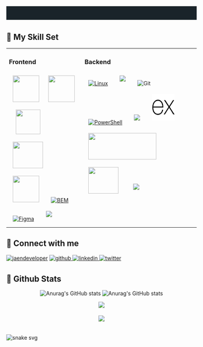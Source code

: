 <div align="center">
<img src="./header.gif" /> 
</div>



## 📌 My Skill Set

<table><tr><td valign="top" >

### Frontend

<div > 
<img width="70px" 
    height="70px" 
    style="margin: 10px"
    src="https://upload.wikimedia.org/wikipedia/commons/6/61/HTML5_logo_and_wordmark.svg"> 
<img width="70px" 
    height="70px" 
    style="margin: 10px"
    src="https://upload.wikimedia.org/wikipedia/commons/d/d5/CSS3_logo_and_wordmark.svg"> &nbsp;
 <img width="65px" 
    height="65px" 
    style="margin: 10px"
    src="https://upload.wikimedia.org/wikipedia/commons/thumb/9/99/Unofficial_JavaScript_logo_2.svg/768px-Unofficial_JavaScript_logo_2.svg.png?20141107110902"> &nbsp; &nbsp;
<img width="80px" 
    height="70px" 
    style="margin: 10px"
    src="https://upload.wikimedia.org/wikipedia/commons/a/a7/React-icon.svg"> &nbsp;
 <img width="70px" 
    height="70px" 
    style="margin: 10px"
    src="https://upload.wikimedia.org/wikipedia/commons/9/96/Sass_Logo_Color.svg"> &nbsp;
<a href="http://getbem.com/" target="_blank"><img style="margin: 10px" src="https://profilinator.rishav.dev/skills-assets/bem.svg" alt="BEM" height="65" /></a>  
 <a href="https://www.figma.com/" target="_blank"><img style="margin: 10px" src="https://profilinator.rishav.dev/skills-assets/figma-icon.svg" alt="Figma" height="65" /></a> &nbsp;
 <img  
    height="60px" 
    style="margin: 10px"
    src="https://upload.wikimedia.org/wikipedia/commons/b/b2/Bootstrap_logo.svg"> &nbsp;

</div>

</td><td valign="top" >




### Backend

<div  >  
<a href="https://www.linux.org/" target="_blank"><img style="margin: 10px" src="https://profilinator.rishav.dev/skills-assets/linux-original.svg" alt="Linux" height="65" /></a> &nbsp;
<img
    height="65px" 
    style="margin: 10px"
    src="https://upload.wikimedia.org/wikipedia/commons/4/4b/Bash_Logo_Colored.svg"> &nbsp;
<img style="margin: 10px" src="https://profilinator.rishav.dev/skills-assets/git-scm-icon.svg" alt="Git" height="70" /> &nbsp;
<a href="https://docs.microsoft.com/en-us/powershell/" target="_blank"><img style="margin: 10px" src="https://profilinator.rishav.dev/skills-assets/powershell.png" alt="PowerShell" height="65" /></a> &nbsp;
<img 
    height="70px" 
    style="margin: 10px"
    src="https://upload.wikimedia.org/wikipedia/commons/thumb/d/d9/Node.js_logo.svg/885px-Node.js_logo.svg.png?20170401104355"> &nbsp;
<img width="60px" 
    height="70px" 
    style="margin: 10px"
    src="https://raw.githubusercontent.com/devicons/devicon/master/icons/express/express-original.svg"> &nbsp; &nbsp;
<img width="180px"
    height="70px" 
    style="margin: 10px"
    src="https://upload.wikimedia.org/wikipedia/commons/9/93/MongoDB_Logo.svg"> &nbsp;
<img width="80px"
    height="70px" 
    style="margin: 10px"
    src="https://upload.wikimedia.org/wikipedia/commons/d/db/Npm-logo.svg"> &nbsp; &nbsp;
<img  
    height="60px" 
    style="margin: 10px"
    src="https://railway.app/brand/logo-dark.svg"> &nbsp;
</div>
</td></tr></table>  




## 📌 Connect with me
<div align="left">
<a href="https://twitter.com/jaendeveloper" target="blank"><img src="https://img.shields.io/twitter/follow/jaendeveloper?logo=twitter&style=for-the-badge" alt="jaendeveloper" /></a>
<a href="https://github.com/jaenfigueroa" target="_blank">
<img src=https://img.shields.io/badge/github-%2324292e.svg?&style=for-the-badge&logo=github&logoColor=white alt=github style="margin-bottom: 5px;" />
</a>
<a href="https://linkedin.com/in/jaenfigueroa" target="_blank">
<img src=https://img.shields.io/badge/linkedin-%231E77B5.svg?&style=for-the-badge&logo=linkedin&logoColor=white alt=linkedin style="margin-bottom: 5px;" />
</a>
<a href="https://twitter.com/JaenDeveloper" target="_blank">
<img src=https://img.shields.io/badge/twitter-%2300acee.svg?&style=for-the-badge&logo=twitter&logoColor=white alt=twitter style="margin-bottom: 5px;" />
</a>  
</div>  



<!-- ## 📌 Connect with me:
<p align="left">


<a href="https://codepen.io/jaenfigueroa" target="blank"><img align="center" src="https://raw.githubusercontent.com/rahuldkjain/github-profile-readme-generator/master/src/images/icons/Social/codepen.svg" alt="jaenfigueroa" height="30" width="40" /></a>
<a href="https://twitter.com/jaendeveloper" target="blank"><img align="center" src="https://raw.githubusercontent.com/rahuldkjain/github-profile-readme-generator/master/src/images/icons/Social/twitter.svg" alt="jaendeveloper" height="30" width="40" /></a>
<a href="https://linkedin.com/in/jaenfigueroa" target="blank"><img align="center" src="https://raw.githubusercontent.com/rahuldkjain/github-profile-readme-generator/master/src/images/icons/Social/linked-in-alt.svg" alt="jaenfigueroa" height="30" width="40" /></a>
<a href="https://fb.com/jaenfigueroa" target="blank"><img align="center" src="https://raw.githubusercontent.com/rahuldkjain/github-profile-readme-generator/master/src/images/icons/Social/facebook.svg" alt="jaenfigueroa" height="30" width="40" /></a>
<a href="https://discord.gg/jaen#4443" target="blank"><img align="center" src="https://raw.githubusercontent.com/rahuldkjain/github-profile-readme-generator/master/src/images/icons/Social/discord.svg" alt="jaen#4443" height="30" width="40" /></a>
</p> -->




## 📌 Github Stats

<div align="center">
 
    
![Anurag's GitHub stats](https://github-readme-stats.vercel.app/api?username=jaenfigueroa&show_icons=true)
![Anurag's GitHub stats](http://github-readme-streak-stats.herokuapp.com?user=jaenfigueroa&count_private=true&show_icons=true)
    
<img src="https://github-profile-trophy.vercel.app/?username=jaenfigueroa&column=4&margin-w=15&margin-h=15" /> 

</div> 

<br/>

<div align="center">
<img src="https://komarev.com/ghpvc/?username=jaenfigueroa&label=PROFILE VIEWS  &color=red&style=flat"/>
</div> 


<br/>


![snake svg](https://github.com/wavescats/wavescats/blob/output/github-contribution-grid-snake.svg)



<!-- - 🌱 I’m currently learning **Frameworks**

- 👨‍💻 All of my projects are available at [www.jaenfigueroa.com](www.jaenfigueroa.com)

- 💬 Ask me about **JavaScript, css, React**

- 📫 How to reach me **jaenfigueroa03042000@gmail.com**

- ⚡ Fun fact **www.pato.com** -->

